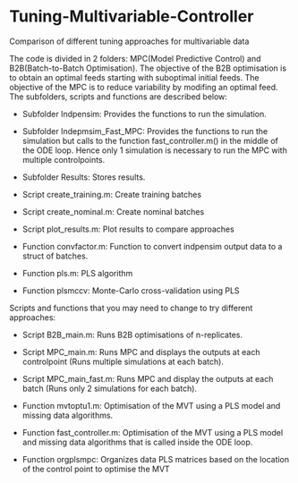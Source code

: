 # Tuning-Multivariable-Controller
Comparison of different tuning approaches for multivariable data

The code is divided in 2 folders: MPC(Model Predictive Control) and B2B(Batch-to-Batch Optimisation). The objective of the B2B optimisation is to obtain an optimal feeds starting with suboptimal initial feeds. The objective of the MPC is to reduce variability by modifing an optimal feed. The subfolders, scripts and functions are described below:

- Subfolder Indpensim: Provides the functions to run the simulation.

- Subfolder Indepmsim_Fast_MPC: Provides the functions to run the simulation but calls to the function fast_controller.m() in the middle of the ODE loop. Hence only 1 simulation is necessary to run the MPC with multiple controlpoints.

- Subfolder Results: Stores results.

- Script create_training.m: Create training batches 

- Script create_nominal.m: Create nominal batches 

- Script plot_results.m: Plot results to compare approaches

- Function convfactor.m: Function to convert indpensim output data to a struct of batches.

- Function pls.m: PLS algorithm 

- Function plsmccv: Monte-Carlo cross-validation using PLS 


Scripts and functions that you may need to change to try different approaches:

- Script B2B_main.m: Runs B2B optimisations of n-replicates.

- Script MPC_main.m: Runs MPC and displays the outputs at each controlpoint (Runs multiple simulations at each batch).

- Script MPC_main_fast.m: Runs MPC and display the outputs at each batch (Runs only 2 simulations for each batch).

- Function mvtoptu1.m: Optimisation of the MVT using a PLS model and missing data algorithms.

- Function fast_controller.m: Optimisation of the MVT using a PLS model and missing data algorithms that is called inside the ODE loop.

- Function orgplsmpc: Organizes data PLS matrices based on the location of the control point to optimise the MVT


